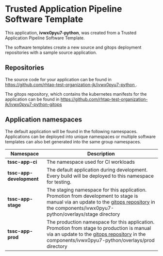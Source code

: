 # Trusted Application Pipeline Software Template

This application, **ivwx0pyu7-python**, was created from a Trusted Application Pipeline Software Template.

The software templates create a new source and gitops deployment repositories with a sample source application. 

## Repositories

The source code for your application can be found in [https://github.com/rhtap-test-organization-jk/ivwx0pyu7-python ](https://github.com/rhtap-test-organization-jk/ivwx0pyu7-python ).
 
The gitops repository, which contains the kubernetes manifests for the application can be found in 
[https://github.com/rhtap-test-organization-jk/ivwx0pyu7-python-gitops ](https://github.com/rhtap-test-organization-jk/ivwx0pyu7-python-gitops ) 

## Application namespaces 

The default application will be found in the following namespaces. Applications can be deployed into unique namespaces or multiple software templates can also bet generated into the same group namespaces.  

|  Namespace   |  Description   |  
| -------- | -------- |
| **tssc-app-ci** | The namespace used for CI workloads |
| **tssc-app-development** | The default application during development. Every build will be deployed to this namespace for testing. |
| **tssc-app-stage** | The staging namespace for this application. Promotion from development to stage is manual via an update to the [gitops repository](https://github.com/rhtap-test-organization-jk/ivwx0pyu7-python-gitops ) in the components/ivwx0pyu7-python/overlays/stage directory |
| **tssc-app-prod** | The production namespace for this application. Promotion from stage to production is manual via an update to the [gitops repository](https://github.com/rhtap-test-organization-jk/ivwx0pyu7-python-gitops ) in the components/ivwx0pyu7-python/overlays/prod directory |